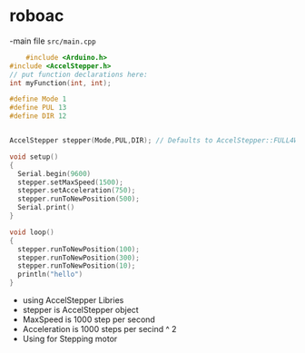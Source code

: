 # roboac

-main file ```src/main.cpp```
```cpp
    #include <Arduino.h>
#include <AccelStepper.h>
// put function declarations here:
int myFunction(int, int);

#define Mode 1
#define PUL 13
#define DIR 12


AccelStepper stepper(Mode,PUL,DIR); // Defaults to AccelStepper::FULL4WIRE (4 pins) on 2, 3, 4, 5

void setup()
{  
  Serial.begin(9600)
  stepper.setMaxSpeed(1500);
  stepper.setAcceleration(750);
  stepper.runToNewPosition(500);
  Serial.print()
}

void loop()
{    
  stepper.runToNewPosition(100);
  stepper.runToNewPosition(300);
  stepper.runToNewPosition(10);
  println("hello")
}
```

  - using AccelStepper Libries 
  - stepper is AccelStepper object
  - MaxSpeed is 1000 step per second
  - Acceleration is 1000 steps per secind ^ 2
  - Using for Stepping motor